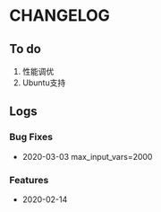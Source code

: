 # CHANGELOG

## To do

1. 性能调优
2. Ubuntu支持

## Logs

### Bug Fixes

* 2020-03-03  max_input_vars=2000

### Features

* 2020-02-14  
